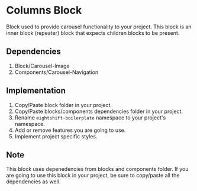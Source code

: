 # Columns Block

Block used to provide carousel functionality to your project. This block is an inner block (repeater) block that expects children blocks to be present.

## Dependencies

1. Block/Carousel-Image
2. Components/Carousel-Navigation

## Implementation

1. Copy/Paste block folder in your project.
2. Copy/Paste blocks/components dependencies folder in your project.
3. Rename `eightshift-boilerplate` namespace to your project's namespace.
4. Add or remove features you are going to use.
5. Implement project specific styles.

## Note

This block uses depenedencies from blocks and components folder. If you are going to use this block in your project, be sure to copy/paste all the dependencies as well.
